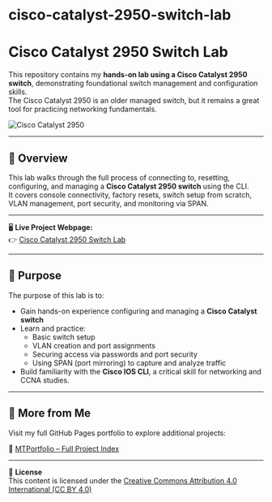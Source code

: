 # cisco-catalyst-2950-switch-lab

# Cisco Catalyst 2950 Switch Lab

This repository contains my **hands-on lab using a Cisco Catalyst 2950 switch**, demonstrating foundational switch management and configuration skills.  
The Cisco Catalyst 2950 is an older managed switch, but it remains a great tool for practicing networking fundamentals.

![Cisco Catalyst 2950](Images/Connecting/con1.png)

---


## 📖 Overview

This lab walks through the full process of connecting to, resetting, configuring, and managing a **Cisco Catalyst 2950 switch** using the CLI.  
It covers console connectivity, factory resets, switch setup from scratch, VLAN management, port security, and monitoring via SPAN.

---


🖥️ **Live Project Webpage:**  
👉 [Cisco Catalyst 2950 Switch Lab](https://mark-thompson01.github.io/MTPortfolio/Skills/Labbing%20with%20a%20Cisco%20Catalyst%202950%20Switch/)

---


## 🎯 Purpose

The purpose of this lab is to:

- Gain hands-on experience configuring and managing a **Cisco Catalyst switch**  
- Learn and practice:
  - Basic switch setup
  - VLAN creation and port assignments
  - Securing access via passwords and port security
  - Using SPAN (port mirroring) to capture and analyze traffic
- Build familiarity with the **Cisco IOS CLI**, a critical skill for networking and CCNA studies.

---

## 📁 More from Me

Visit my full GitHub Pages portfolio to explore additional projects:

🔗 [MTPortfolio – Full Project Index](https://mark-thompson01.github.io/MTPortfolio/)


---


📄 **License**  
This content is licensed under the [Creative Commons Attribution 4.0 International (CC BY 4.0)](https://creativecommons.org/licenses/by/4.0/)



